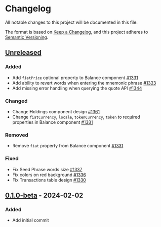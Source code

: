 # Changelog

All notable changes to this project will be documented in this file.

The format is based on [Keep a Changelog](https://keepachangelog.com/en/1.0.0/),
and this project adheres to [Semantic Versioning](https://semver.org/spec/v2.0.0.html).

## [Unreleased]

### Added

- Add `fiatPrice` optional property to Balance component [#1331](https://github.com/dusk-network/rusk/pull/1331)
- Add ability to revert words when entering the mnemonic phrase [#1333](https://github.com/dusk-network/rusk/pull/1333)
- Add missing error handling when querying the quote API [#1344](https://github.com/dusk-network/rusk/pull/1334)

### Changed

- Change Holdings component design [#1361](https://github.com/dusk-network/rusk/issues/1361)
- Change `fiatCurrency`, `locale`, `tokenCurrency`, `token` to required properties in Balance component [#1331](https://github.com/dusk-network/rusk/pull/1331)

### Removed

- Remove `fiat` property from Balance component [#1331](https://github.com/dusk-network/rusk/pull/1331)

### Fixed

- Fix Seed Phrase words size [#1337](https://github.com/dusk-network/rusk/pull/1337)
- Fix colors on red background [#1336](https://github.com/dusk-network/rusk/pull/1336)
- Fix Transactions table design [#1330](https://github.com/dusk-network/rusk/pull/1330)

## [0.1.0-beta] - 2024-02-02

### Added

- Add initial commit

<!-- ISSUES -->

<!-- VERSIONS -->
[Unreleased]: https://github.com/dusk-network/rusk/compare/web-wallet-0.1.0-beta...HEAD
[0.1.0-beta]: https://github.com/dusk-network/rusk/tree/web-wallet-0.1.0-beta
